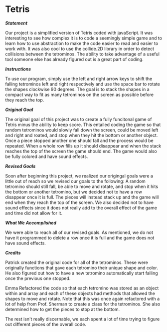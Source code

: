 # Tetris #

_**Statement**_

Our project is a simplified version of Tetris coded with javaScript. It was interesting to see how complex it is to code a seemingly simple game and to learn how to use abstraction to make the code easier to read and easier to work with. It was also cool to use the collide.2D library in order to detect collisions between the tetrominos. The ability to take advantage of a useful tool someone else has already figured out is a great part of coding.

_**Instructions**_

To use our program, simply use the left and right arrow keys to shift the falling tetrominos left and right respectively and use the space bar to rotate the shapes clockwise 90 degrees. The goal is to stack the shapes in a compact way to fit as many tetrominos on the screen as possible before they reach the top. 

_**Original Goal**_

The original goal of this project was to create a fully funcitonal game of Tetris minus the ability to keep score. This entailed coding the game so that random tetrominos would slowly fall down the screen, could be moved left and right and roated, and stop when they hit the bottom or another object. Once a piece stopped another one should fall and the process would be repeated. When a whole row fills up it should disappear and when the stack reaches the top of the screen the game should end. The game would also be fully colored and have sound effects.

_**Revised Goals**_

Soon after beginning this project, we realized our origingal goals were a little out of reach so we revised our goals to the following: A random tetromino should still fall, be able to move and rotate, and stop when it hits the bottom or another tetromino, but we decided not to have a row disappear once it is full. The pieces will instead stack up and the game will end when they reach the top of the screen. We also decided not to have sound effects since it does not really add to the overall effect of the game and time did not allow for it.

_**What We Accomplished**_

We were able to reach all of our revised goals. As mentioned, we do not have it programmed to delete a row once it is full and the game does not have sound effects.

_**Credits**_

Patrick created the original code for all of the tetrominos. These were originally functions that gave each tetromino their unique shape and color. He also figured out how to have a new tetromino automatically start falling once the previous one stopped.

Emma Refactored the code so that each tetromino was stored as an object within and array and each of these objects had methods that allowed the shapes to move and rotate. Note that this was once again refactored with a lot of help from Prof. Sherman to create a class for the tetrominos. She also determined how to get the pieces to stop at the bottom.

The rest isn't really discernable, we each spent a lot of time trying to figure out different pieces of the overall code. 
